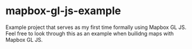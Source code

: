 # mapbox-gl-js-example
Example project that serves as my first time formally using Mapbox GL JS. Feel free to look through this as an example when builidng maps with Mapbox GL JS.
